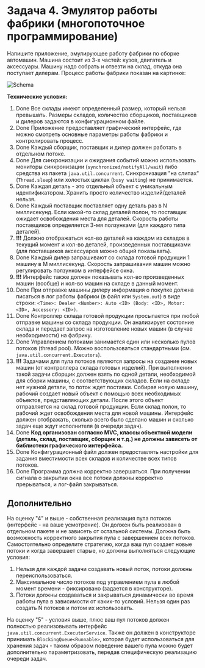 
# Задача 4. Эмулятор работы фабрики (многопоточное программирование)

Напишите приложение, эмулирующее работу фабрики по сборке автомашин. Машина состоит из 3-х частей: кузов, двигатель и аксессуары. Машину надо собрать и отвезти на склад, откуда она поступает дилерам. Процесс работы фабрики показан на картинке:

![Schema](./factory.png)

**Технические условия:**

1. Done Все склады имеют определенный размер, который нельзя превышать. Размеры складов, количество сборщиков, поставщиков и дилеров задаются в конфигурационном файле.
2. Done Приложение предоставляет графический интерфейс, где можно смотреть основные параметры работы фабрики и контролировать процесс.
3. Done Каждый сборщик, поставщик и дилер должен работать в отдельном потоке.
4. Done Для синхронизации и ожидания событий можно использовать мониторы синхронизации (`synchronized/notifyAll/wait`) либо средства из пакета `java.util.concurrent`. Синхронизация "на слипах" (`Thread.sleep`) или холостых циклах (`busy waiting`) не принимается.
5. Done Каждая деталь - это отдельный объект с уникальным идентификатором. Хранить просто количество изделий/деталей нельзя.
6. Done Каждый поставщик поставляет одну деталь раз в N миллисекунд. Если какой-то склад деталей полон, то поставщик ожидает освобождения места для деталей. Скорость работы поставщиков определяется 3-мя ползунками (для каждого типа деталей).
7. **!!!** Должно отображаться кол-во деталей на каждом из складов в текущий момент и кол-во деталей, произведенных поставщиками (для поставщиков аксессуаров можно общий показывать).
8. Done Каждый дилер запрашивают со склада готовой продукции 1 машину в M миллисекунд. Скорость запрашивания машин можно регулировать ползунком в интерфейсе окна. 
9. **!!!** Интерфейс также должен показывать кол-во произведенных машин (вообще) и кол-во машин на складе в данный момент. 
10. Done При отправке машины дилеру информация о покупке должна писаться в лог работы фабрики (в файл или `System.out`) в виде строки: `<Time>: Dealer <Number>: Auto <ID> (Body: <ID>, Motor: <ID>, Accessory: <ID>)`.
11. Done Контроллер склада готовой продукции просыпается при любой отправке машины со склада продукции. Он анализирует состояние склада и передает запрос на изготовление новых машин (в случае необходимости) на фабрику.
12. Done Управлением потоками занимается один или несколько пулов потоков (thread pool). Можно воспользоваться стандартными (см. `java.util.concurrent.Executors`).
13. **!!!** Задачами для пула потоков являются запросы на создание новых машин (от контроллера склада готовых изделий). При выполнении такой задачи сборщик должен взять по одной детали, необходимой для сборки машины, с соответствующих складов. Если на складе нет нужной детали, то поток ждет поставки. Собирая новую машину, рабочий создает новый объект с помощью всех необходимых объектов, представляющих детали. После этого объект отправляется на склад готовой продукции. Если склад полон, то рабочий ждет освобождения места для новой машины. Интерфейс должен отображать, сколько всего было сделано машин и сколько задач еще ждут исполнителя (в очереди задач).
14. Done **Код организован согласно MVC, классы объектной модели (деталь, склад, поставщик, сборщик и т.д.) не должны зависеть от библиотеки графического интерфейса.**
15. Done Конфигурационный файл должен предоставлять настройки для задания вместимости всех складов и количестве всех типов потоков.
16. Done Программа должна корректно завершаться. При получении сигнала о закрытии окна все потоки должны корректно прерываться, и лог-файл закрываться.

## Дополнительно

На оценку "4" и выше - собственная реализация пула потоков (интерфейс - на ваше усмотрение). Он должен быть реализован в отдельном пакете и не зависеть от остальной системы. Должна быть возможность корректного закрытия пула с завершением всех потоков. Самостоятельно определите стратегию, когда ваш пул создает новые потоки и когда завершает старые, но должны выполняться следующие условия:
1. Нельзя для каждой задачи создавать новый поток, потоки должны переиспользоваться.
2. Максимальное число потоков под управлением пула в любой момент времени - фиксировано (задается в конструкторе).
3. Потоки должны создаваться и закрываться динамически во время работы пула в зависимости от каких-то условий. Нельзя один раз создать N потоков и потом их использовать.

На оценку "5" - условия выше, плюс ваш пул потоков должен полностью реализовывать интерфейс `java.util.concurrent.ExecutorService`. Также он должен в конструкторе принимать `BlockingQueue<Runnable>`, которая будет использоваться для хранения задач - таким образом поведение вашего пула можно будет дополнительно параметризовать, передав специфическую реализацию очереди задач.
